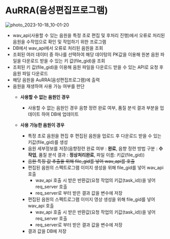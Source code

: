 # AuRRA(음성편집프로그램)
![photo_2023-10-18_10-01-20](https://github.com/HyeonSeungHa/AuRRA/assets/80077969/4026e2a6-fb09-44dc-8e7e-4dce40a6c97c)
- wav_api(사용할 수 있는 음원을 특정 초로 편집 및 후처리 진행)에서 오류로 처리된 음원을 수작업으로 확인 및 작업하기 위한 프로그램
- DB에서 wav_api에서 오류로 처리된 음원을 조회
- 조회된 여러 데이터 중 하나를 선택하여 해당 데이텅의 PK값을 이용해 원본 음원 파일을 다운로드 받을 수 있는 키 값(file_gid)을 조회
- 조회된 키 값(file_gid)을 이용해 음원 파일을 다운로드 받을 수 있는 API로 요청 후 음원 파일 다운로드
- 해당 음원을 AuRRA(음성편집프로그램)에 출력
- 음원을 재생하여 사용 가능 여부를 판단
   - **사용할 수 없는 음원인 경우**
     - 사용할 수 없는 음원인 경우 음향 정련 완료 여부, 품질 분석 결과 부분을 업데이트 하여 DB에 업데이트
     
   - **사용 가능한 음원이 경우**
     - 특정 초로 음원을 편집 후 편집된 음원을 업로드 후 다운로드 받을 수 있는 키값(file_gid)를 생성
     - 음원 세부정보를 저장(음향정련 완료 여부 : **완료**, 음향 정련 방법 구분 : **수작업**, 품질 분석 결과 : **정상처리완료**, 파일 이름: 키값(file_gid))
     - ~~음원 특징 값 추츨을 위해 file_gid를 넣어 wav_api를 호출~~
     - 편집된 음원의 스펙트로그램 이미지 생성을 위해 file_gid를 넣어 wav_api 호출
       - wav_api 호출 시 받은 반환값(요청 작업의 키값(task_id))을 넣어 req_server 호출
       - req_server로 부터 받은 결과 값을 변수에 저장
     - 편집된 음원의 스펙트로그램 이미지 영상 생성을 위해 file_gid를 넣어 wav_api 호출
       - wav_api 호출 시 받은 반환값(요청 작업의 키값(task_id))을 넣어 req_server 호출
       - req_server로 부터 받은 결과 값을 변수에 저장
     - 결과 값을 DB에 저장
